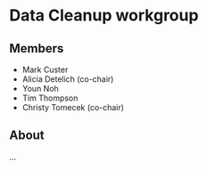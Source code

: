 Data Cleanup workgroup
======

Members
------
- Mark Custer
- Alicia Detelich (co-chair)
- Youn Noh
- Tim Thompson
- Christy Tomecek (co-chair)

About
------
...
